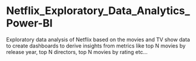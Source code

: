# Netflix_Exploratory_Data_Analytics_Power-BI
Exploratory data analysis of Netflix based on the movies and TV show data to create dashboards to derive insights  from metrics like top N movies by release year, top N directors, top N movies by rating etc... 
